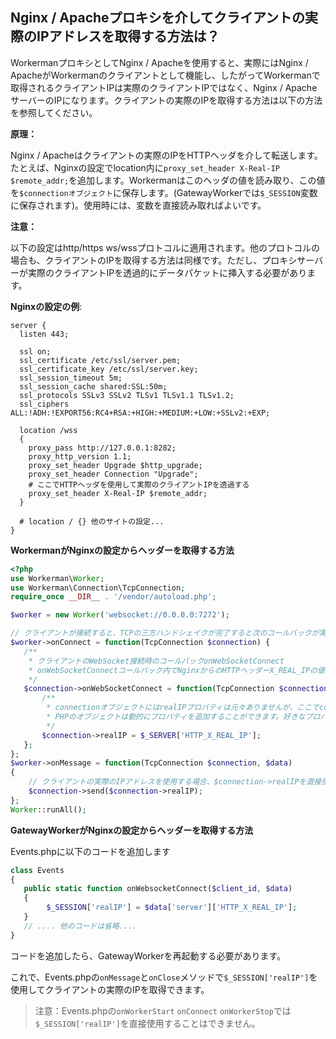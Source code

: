 ## Nginx / Apacheプロキシを介してクライアントの実際のIPアドレスを取得する方法は？

WorkermanプロキシとしてNginx / Apacheを使用すると、実際にはNginx / ApacheがWorkermanのクライアントとして機能し、したがってWorkermanで取得されるクライアントIPは実際のクライアントIPではなく、Nginx / ApacheサーバーのIPになります。クライアントの実際のIPを取得する方法は以下の方法を参照してください。

**原理：**

Nginx / Apacheはクライアントの実際のIPをHTTPヘッダを介して転送します。たとえば、Nginxの設定でlocation内に```proxy_set_header X-Real-IP $remote_addr;```を追加します。Workermanはこのヘッダの値を読み取り、この値を```$connectionオブジェクト```に保存します。(GatewayWorkerでは```$_SESSION```変数に保存されます)。使用時には、変数を直接読み取ればよいです。

**注意：**

以下の設定はhttp/https ws/wssプロトコルに適用されます。他のプロトコルの場合も、クライアントのIPを取得する方法は同様です。ただし、プロキシサーバーが実際のクライアントIPを透過的にデータパケットに挿入する必要があります。

**Nginxの設定の例**:
```
server {
  listen 443;

  ssl on;
  ssl_certificate /etc/ssl/server.pem;
  ssl_certificate_key /etc/ssl/server.key;
  ssl_session_timeout 5m;
  ssl_session_cache shared:SSL:50m;
  ssl_protocols SSLv3 SSLv2 TLSv1 TLSv1.1 TLSv1.2;
  ssl_ciphers ALL:!ADH:!EXPORT56:RC4+RSA:+HIGH:+MEDIUM:+LOW:+SSLv2:+EXP;

  location /wss
  {
    proxy_pass http://127.0.0.1:8282;
    proxy_http_version 1.1;
    proxy_set_header Upgrade $http_upgrade;
    proxy_set_header Connection "Upgrade";
    # ここでHTTPヘッダを使用して実際のクライアントIPを透過する
    proxy_set_header X-Real-IP $remote_addr;
  }
  
  # location / {} 他のサイトの設定...
}
```

**WorkermanがNginxの設定からヘッダーを取得する方法**

```php
<?php
use Workerman\Worker;
use Workerman\Connection\TcpConnection;
require_once __DIR__ . '/vendor/autoload.php';

$worker = new Worker('websocket://0.0.0.0:7272');

// クライアントが接続すると、TCPの三方ハンドシェイクが完了すると次のコールバックが実行されます
$worker->onConnect = function(TcpConnection $connection) {
   /**
    * クライアントのWebSocket接続時のコールバックonWebSocketConnect
    * onWebSocketConnectコールバック内でNginxからのHTTPヘッダーX_REAL_IPの値を取得します
    */
   $connection->onWebSocketConnect = function(TcpConnection $connection){
       /**
        * connectionオブジェクトにはrealIPプロパティは元々ありませんが、ここでconnectionオブジェクトに動的にrealIPプロパティを追加します
        * PHPのオブジェクトは動的にプロパティを追加することができます。好きなプロパティ名を使用することもできます
        */
       $connection->realIP = $_SERVER['HTTP_X_REAL_IP'];
   };
};
$worker->onMessage = function(TcpConnection $connection, $data)
{
    // クライアントの実際のIPアドレスを使用する場合、$connection->realIPを直接使用します
    $connection->send($connection->realIP);
};
Worker::runAll();
```

**GatewayWorkerがNginxの設定からヘッダーを取得する方法**

Events.phpに以下のコードを追加します
```php
class Events
{
   public static function onWebsocketConnect($client_id, $data)
   {    
        $_SESSION['realIP'] = $data['server']['HTTP_X_REAL_IP'];
   }
   // .... 他のコードは省略....
}
```
コードを追加したら、GatewayWorkerを再起動する必要があります。

これで、Events.phpの`onMessage`と`onClose`メソッドで`$_SESSION['realIP']`を使用してクライアントの実際のIPを取得できます。

> 注意：Events.phpの`onWorkerStart` `onConnect` `onWorkerStop`では`$_SESSION['realIP']`を直接使用することはできません。
